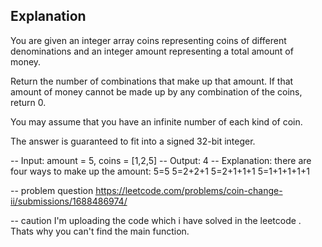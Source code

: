 ## Explanation

You are given an integer array coins representing coins of different denominations and an integer amount representing a total amount of money.

Return the number of combinations that make up that amount. If that amount of money cannot be made up by any combination of the coins, return 0.

You may assume that you have an infinite number of each kind of coin.

The answer is guaranteed to fit into a signed 32-bit integer.

-- Input: amount = 5, coins = [1,2,5]
-- Output: 4
-- Explanation: there are four ways to make up the amount:
5=5
5=2+2+1
5=2+1+1+1
5=1+1+1+1+1

-- problem question 
https://leetcode.com/problems/coin-change-ii/submissions/1688486974/

-- caution 
I'm uploading the code which i have solved in the leetcode . Thats why you can't find the main function.

